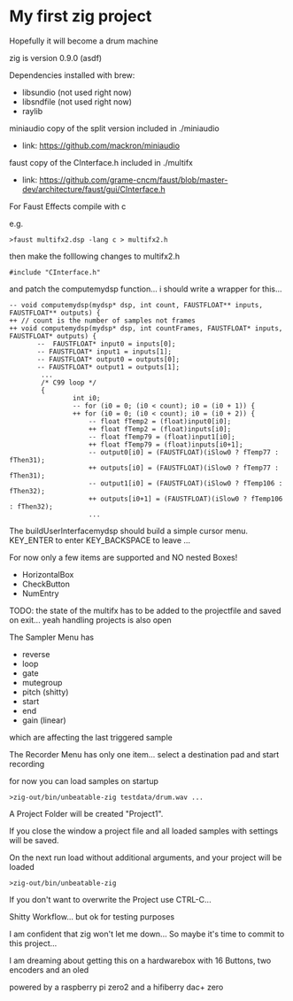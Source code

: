 # My first zig project
Hopefully it will become a drum machine

zig is version 0.9.0 (asdf)

Dependencies installed with brew:
* libsundio (not used right now)
* libsndfile (not used right now)
* raylib

miniaudio copy of the split version included in ./miniaudio
* link: https://github.com/mackron/miniaudio

faust copy of the CInterface.h included in ./multifx
* link: https://github.com/grame-cncm/faust/blob/master-dev/architecture/faust/gui/CInterface.h

For Faust Effects compile with c

e.g. 
```
>faust multifx2.dsp -lang c > multifx2.h
```

then make the folllowing changes to multifx2.h
 ```
 #include "CInterface.h"
 ```
 
 and patch the computemydsp function... i should write a wrapper for this...

```
-- void computemydsp(mydsp* dsp, int count, FAUSTFLOAT** inputs, FAUSTFLOAT** outputs) {
++ // count is the number of samples not frames    
++ void computemydsp(mydsp* dsp, int countFrames, FAUSTFLOAT* inputs, FAUSTFLOAT* outputs) {    
       --  FAUSTFLOAT* input0 = inputs[0];
       -- FAUSTFLOAT* input1 = inputs[1];
       -- FAUSTFLOAT* output0 = outputs[0];
       -- FAUSTFLOAT* output1 = outputs[1];
        ...
        /* C99 loop */
        {
                int i0;
                -- for (i0 = 0; (i0 < count); i0 = (i0 + 1)) {
                ++ for (i0 = 0; (i0 < count); i0 = (i0 + 2)) {    
                    -- float fTemp2 = (float)input0[i0];
                    ++ float fTemp2 = (float)inputs[i0];
                    -- float fTemp79 = (float)input1[i0];
                    ++ float fTemp79 = (float)inputs[i0+1];
                    -- output0[i0] = (FAUSTFLOAT)(iSlow0 ? fTemp77 : fThen31);
                    ++ outputs[i0] = (FAUSTFLOAT)(iSlow0 ? fTemp77 : fThen31);
                    -- output1[i0] = (FAUSTFLOAT)(iSlow0 ? fTemp106 : fThen32);
                    ++ outputs[i0+1] = (FAUSTFLOAT)(iSlow0 ? fTemp106 : fThen32);
                    ...
```

The buildUserInterfacemydsp should build a simple cursor menu. KEY_ENTER to enter KEY_BACKSPACE to leave ...

For now only a few items are supported and NO nested Boxes!
 - HorizontalBox
 - CheckButton
 - NumEntry

 TODO: the state of the multifx has to be added to the projectfile and saved on exit... yeah handling projects is also open

The Sampler Menu has 
 - reverse
 - loop
 - gate
 - mutegroup
 - pitch (shitty)
 - start
 - end
 - gain (linear)

which are affecting the last triggered sample

The Recorder Menu has only one item...
select a destination pad and start recording

for now you can load samples on startup

```
>zig-out/bin/unbeatable-zig testdata/drum.wav ...
```
A Project Folder will be created "Project1". 

If you close the window a project file and all loaded samples with settings will be saved.

On the next run load without additional arguments, and your project will be loaded
```
>zig-out/bin/unbeatable-zig
```
If you don't want to overwrite the Project use CTRL-C...

Shitty Workflow... but ok for testing purposes

I am confident that zig won't let me down... So maybe it's time to commit to this project...

I am dreaming about getting this on a hardwarebox with 16 Buttons, two encoders and an oled

powered by a raspberry pi zero2 and a hifiberry dac+ zero
